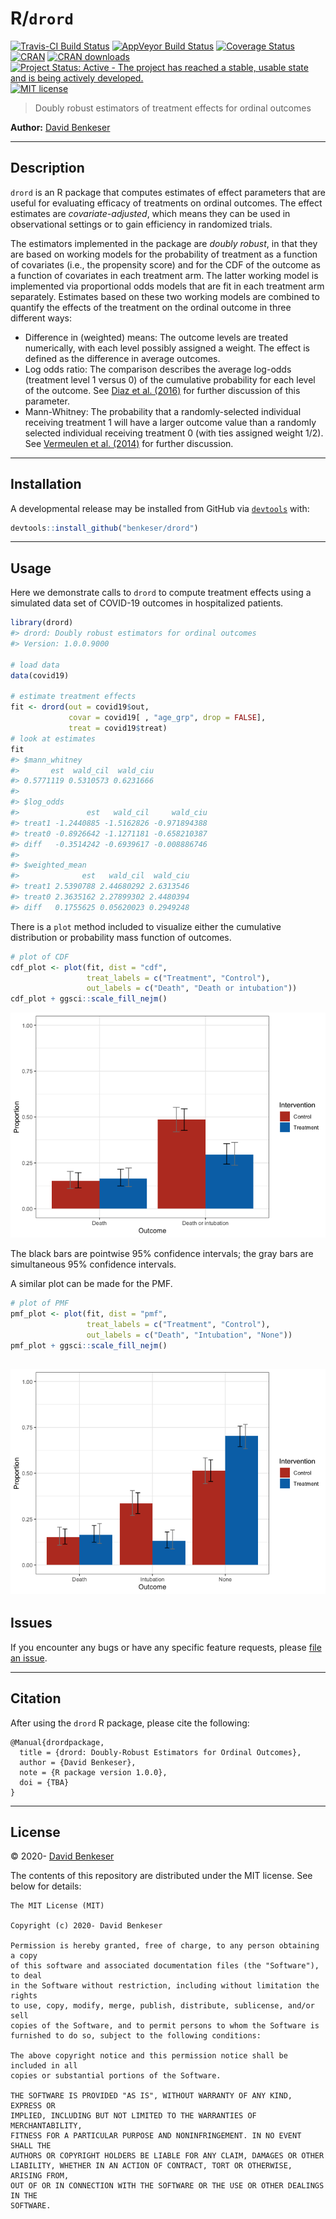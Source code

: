 
# R/`drord`

[![Travis-CI Build
Status](https://travis-ci.org/benkeser/drord.svg?branch=master)](https://travis-ci.org/benkeser/drord)
[![AppVeyor Build
Status](https://ci.appveyor.com/api/projects/status/github/benkeser/drord?branch=master&svg=true)](https://ci.appveyor.com/project/benkeser/drord)
[![Coverage
Status](https://img.shields.io/codecov/c/github/benkeser/drord/master.svg)](https://codecov.io/github/benkeser/drord?branch=master)
[![CRAN](http://www.r-pkg.org/badges/version/drord)](http://www.r-pkg.org/pkg/drord)
[![CRAN
downloads](https://cranlogs.r-pkg.org/badges/drord)](https://CRAN.R-project.org/package=drord)
[![Project Status: Active - The project has reached a stable, usable
state and is being actively
developed.](http://www.repostatus.org/badges/latest/active.svg)](http://www.repostatus.org/#active)
[![MIT
license](http://img.shields.io/badge/license-MIT-brightgreen.svg)](http://opensource.org/licenses/MIT)

> Doubly robust estimators of treatment effects for ordinal outcomes

**Author:** [David
Benkeser](https://www.sph.emory.edu/faculty/profile/#!dbenkes)

-----

## Description

`drord` is an R package that computes estimates of effect parameters
that are useful for evaluating efficacy of treatments on ordinal
outcomes. The effect estimates are *covariate-adjusted*, which means
they can be used in observational settings or to gain efficiency in
randomized trials.

The estimators implemented in the package are *doubly robust*, in that
they are based on working models for the probability of treatment as a
function of covariates (i.e., the propensity score) and for the CDF of
the outcome as a function of covariates in each treatment arm. The
latter working model is implemented via proportional odds models that
are fit in each treatment arm separately. Estimates based on these two
working models are combined to quantify the effects of the treatment on
the ordinal outcome in three different ways:

  - Difference in (weighted) means: The outcome levels are treated
    numerically, with each level possibly assigned a weight. The effect
    is defined as the difference in average outcomes.
  - Log odds ratio: The comparison describes the average log-odds
    (treatment level 1 versus 0) of the cumulative probability for each
    level of the outcome. See [Diaz et al.
    (2016)](https://doi.org/10.1111/biom.12450) for further discussion
    of this parameter.
  - Mann-Whitney: The probability that a randomly-selected individual
    receiving treatment 1 will have a larger outcome value than a
    randomly selected individual receiving treatment 0 (with ties
    assigned weight 1/2). See [Vermeulen et al.
    (2014)](https://onlinelibrary.wiley.com/doi/abs/10.1002/sim.6386)
    for further discussion.

-----

## Installation

<!-- 
Install the current stable release from
[CRAN](https://cran.r-project.org/) via


```r
install.packages("drord")
```
-->

A developmental release may be installed from GitHub via
[`devtools`](https://www.rstudio.com/products/rpackages/devtools/) with:

``` r
devtools::install_github("benkeser/drord")
```

-----

## Usage

Here we demonstrate calls to `drord` to compute treatment effects using
a simulated data set of COVID-19 outcomes in hospitalized patients.

``` r
library(drord)
#> drord: Doubly robust estimators for ordinal outcomes
#> Version: 1.0.0.9000

# load data
data(covid19)

# estimate treatment effects
fit <- drord(out = covid19$out, 
             covar = covid19[ , "age_grp", drop = FALSE],
             treat = covid19$treat)
# look at estimates
fit
#> $mann_whitney
#>       est  wald_cil  wald_ciu 
#> 0.5771119 0.5310573 0.6231666 
#> 
#> $log_odds
#>               est   wald_cil     wald_ciu
#> treat1 -1.2440885 -1.5162826 -0.971894388
#> treat0 -0.8926642 -1.1271181 -0.658210387
#> diff   -0.3514242 -0.6939617 -0.008886746
#> 
#> $weighted_mean
#>              est   wald_cil  wald_ciu
#> treat1 2.5390788 2.44680292 2.6313546
#> treat0 2.3635162 2.27899302 2.4480394
#> diff   0.1755625 0.05620023 0.2949248
```

There is a `plot` method included to visualize either the cumulative
distribution or probability mass function of outcomes.

``` r
# plot of CDF
cdf_plot <- plot(fit, dist = "cdf", 
                 treat_labels = c("Treatment", "Control"),
                 out_labels = c("Death", "Death or intubation"))
cdf_plot + ggsci::scale_fill_nejm()
```

![](README-unnamed-chunk-3-1.png)<!-- -->

The black bars are pointwise 95% confidence intervals; the gray bars are
simultaneous 95% confidence intervals.

A similar plot can be made for the PMF.

``` r
# plot of PMF
pmf_plot <- plot(fit, dist = "pmf",
                 treat_labels = c("Treatment", "Control"),
                 out_labels = c("Death", "Intubation", "None"))
pmf_plot + ggsci::scale_fill_nejm()                 
```

## ![](README-unnamed-chunk-4-1.png)<!-- -->

## Issues

If you encounter any bugs or have any specific feature requests, please
[file an issue](https://github.com/benkeser/drord/issues).

-----

## Citation

After using the `drord` R package, please cite the following:

    @Manual{drordpackage,
      title = {drord: Doubly-Robust Estimators for Ordinal Outcomes},
      author = {David Benkeser},
      note = {R package version 1.0.0},
      doi = {TBA}
    }

-----

## License

© 2020- [David
Benkeser](https://www.sph.emory.edu/faculty/profile/#!dbenkes)

The contents of this repository are distributed under the MIT license.
See below for details:

    The MIT License (MIT)
    
    Copyright (c) 2020- David Benkeser
    
    Permission is hereby granted, free of charge, to any person obtaining a copy
    of this software and associated documentation files (the "Software"), to deal
    in the Software without restriction, including without limitation the rights
    to use, copy, modify, merge, publish, distribute, sublicense, and/or sell
    copies of the Software, and to permit persons to whom the Software is
    furnished to do so, subject to the following conditions:
    
    The above copyright notice and this permission notice shall be included in all
    copies or substantial portions of the Software.
    
    THE SOFTWARE IS PROVIDED "AS IS", WITHOUT WARRANTY OF ANY KIND, EXPRESS OR
    IMPLIED, INCLUDING BUT NOT LIMITED TO THE WARRANTIES OF MERCHANTABILITY,
    FITNESS FOR A PARTICULAR PURPOSE AND NONINFRINGEMENT. IN NO EVENT SHALL THE
    AUTHORS OR COPYRIGHT HOLDERS BE LIABLE FOR ANY CLAIM, DAMAGES OR OTHER
    LIABILITY, WHETHER IN AN ACTION OF CONTRACT, TORT OR OTHERWISE, ARISING FROM,
    OUT OF OR IN CONNECTION WITH THE SOFTWARE OR THE USE OR OTHER DEALINGS IN THE
    SOFTWARE.

